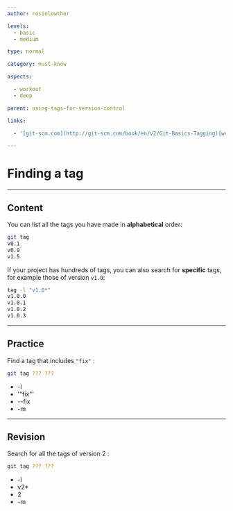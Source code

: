 ```yaml
---
author: rosielowther

levels:
  - basic
  - medium

type: normal

category: must-know

aspects:

  - workout
  - deep

parent: using-tags-for-version-control

links:

  - '[git-scm.com](http://git-scm.com/book/en/v2/Git-Basics-Tagging){website}'

---
```

# Finding a tag

---
## Content

You can list all the tags you have made in **alphabetical** order:
```bash
git tag
v0.1
v0.9
v1.5
```
If your project has hundreds of tags, you can also search for **specific** tags, for example those of version `v1.0`:
```bash
tag -l "v1.0*"
v1.0.0
v1.0.1
v1.0.2
v1.0.3
```

---
## Practice

Find a tag that includes `"fix"` :
```bash
git tag ??? ???
```
* -l
* '"fix"'
* --fix
* -m

---
## Revision

Search for all the tags of version 2 :
```bash
git tag ??? ???
```
* -l
* v2*
* 2
* -m
 
